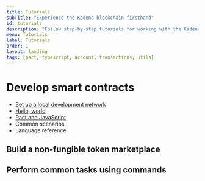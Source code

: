 ```yaml
---
title: Tutorials
subTitle: "Experience the Kadena blockchain firsthand"
id: tutorials
description: "Follow step-by-step tutorials for working with the Kadena network and development tools."
menu: Tutorials
label: Tutorials
order: 1
layout: landing
tags: [pact, typescript, account, transactions, utils]
---
```


# Develop smart contracts

- [Set up a local development network](/tutorials/dev-network)
- [Hello, world](/tutorials/hello-world)
- [Pact and JavaScript](/tutorials/pact-and-javascript)
- Common scenarios
- Language reference 

## Build a non-fungible token marketplace

## Perform common tasks using commands